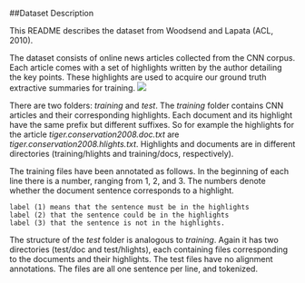 ##Dataset Description

This README describes the dataset from Woodsend and Lapata (ACL, 2010).

The dataset consists of online news articles collected from the CNN corpus. Each article comes with a set of highlights written by the author detailing the key points. These highlights are used to acquire our ground truth extractive summaries for training.
![](http://i.imgur.com/v7qBBKP.png)

There are two folders: *training* and *test*. The *training* folder contains CNN articles and their corresponding highlights. 
Each document and its highlight have the same prefix but different suffixes. So for example the highlights for the article 
*tiger.conservation2008.doc.txt* are *tiger.conservation2008.hlights.txt*. 
Highlights and documents are in different directories (training/hlights and training/docs, respectively).

The training files have been annotated as follows. In the beginning of each line there is a number, ranging from 1, 2, and 3. 
The numbers denote whether the document sentence corresponds to a highlight. 

 	label (1) means that the sentence must be in the highlights
 	label (2) that the sentence could be in the highlights
 	label (3) that the sentence is not in the highlights.

The structure of the *test* folder is analogous to *training*. Again it has two directories (test/doc and test/hlights), each containing files corresponding to the documents and their highlights. The test files have no alignment annotations. The files are all one sentence per line, and tokenized.
